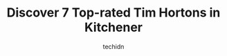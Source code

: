 ---
layout: ampstory
image: https://i0.wp.com/www.auto.or.id/wp-content/uploads/2023/06/tim-hortons-0-kitchener-1686323669.jpeg?resize=640,853
author: techidn
featured: false
description: Kitchener, Ontario, Canada is a haven for Tim Hortons enthusiasts, boasting an impressive array of 7 top-notch establishments. Whether youre a seasoned connoisseur or simply curious to expl
title: Discover 7 Top-rated Tim Hortons in Kitchener
cover:
   title: Discover 7 Top-rated Tim Hortons in Kitchener
   subtitle: AUTO.OR.ID
   background: https://www.auto.or.id/wp-content/uploads/2023/06/tim-hortons-0-kitchener-1686323669.jpeg

pages: 
 - layout: thirds
   top: <h1>#1 Tim Hortons</h1>
   bottom: "<p>My experience was not bad, I was there because I was studying in the morning and I see so many people wait in line and they did a pretty well job I think, I didnt wait</p>"
   background: https://www.auto.or.id/wp-content/uploads/2023/06/tim-hortons-1-kitchener-1686323670.jpeg
   backgroundblur: true
 - layout: thirds
   top: <h1>#2 Tim Hortons</h1>
   bottom: "<p>340 Westmount Rd W, Kitchener, ON N2M 5C4, Canada</p>"
   background: https://www.auto.or.id/wp-content/uploads/2023/06/tim-hortons-2-kitchener-1686323671.jpeg
   cta:
      link: https://www.auto.or.id/discover-7-top-rated-tim-hortons-in-kitchener/
      text: Discover 7 Top-rated Tim Hortons in Kitchener
 - layout: thirds
   top: <h1>#3 Tim Hortons</h1>
   bottom: "<p>526 Lancaster St W, Kitchener, ON N2K 1L9, Canada</p>"
   background: https://images.unsplash.com/photo-1639664148649-3c0fa2ee24b0?ixlib=rb-4.0.3&ixid=MnwxMjA3fDB8MHxwaG90by1wYWdlfHx8fGVufDB8fHx8&auto=format&fit=crop&w=640&h=853&q=80
   cta:
      link: https://www.auto.or.id/discover-7-top-rated-tim-hortons-in-kitchener/
      text: Discover 7 Top-rated Tim Hortons in Kitchener
 - layout: thirds
   top: <h1>#4 Tim Hortons</h1>
   bottom: "<p>730 King St W, Kitchener, ON N2G 1E6, Canada</p>"
   background: https://images.unsplash.com/photo-1602343231320-87c11b1adcda?ixlib=rb-4.0.3&ixid=MnwxMjA3fDB8MHxwaG90by1wYWdlfHx8fGVufDB8fHx8&auto=format&fit=crop&w=640&h=853&q=80
   cta:
      link: https://www.auto.or.id/discover-7-top-rated-tim-hortons-in-kitchener/
      text: Discover 7 Top-rated Tim Hortons in Kitchener
 - layout: thirds
   top: <h1>#5 Tim Hortons</h1>
   bottom: "<p>123 Pioneer Dr, Kitchener, ON N2P 2A3, Canada</p>"
   background: https://images.unsplash.com/photo-1637160969718-6618307797f4?ixlib=rb-4.0.3&ixid=MnwxMjA3fDB8MHxwaG90by1wYWdlfHx8fGVufDB8fHx8&auto=format&fit=crop&w=640&h=853&q=80
   cta:
      link: https://www.auto.or.id/discover-7-top-rated-tim-hortons-in-kitchener/
      text: Discover 7 Top-rated Tim Hortons in Kitchener
 - layout: thirds
   top: <h1>#6 Tim Hortons</h1>
   bottom: "<p>4396 King St E, Kitchener, ON N2P 2G4, Canada</p>"
   background: https://images.unsplash.com/photo-1629583825021-9fb0d16381ef?ixlib=rb-4.0.3&ixid=MnwxMjA3fDB8MHxwaG90by1wYWdlfHx8fGVufDB8fHx8&auto=format&fit=crop&w=640&h=853&q=80
   cta:
      link: https://www.auto.or.id/discover-7-top-rated-tim-hortons-in-kitchener/
      text: Discover 7 Top-rated Tim Hortons in Kitchener
 - layout: thirds
   top: <h1>#7 Tim Hortons</h1>
   bottom: "<p>1201 Fischer-Hallman Rd, Kitchener, ON N2N 4X8, Canada</p>"
   background: https://images.unsplash.com/photo-1515674447568-09bbb507b96c?ixlib=rb-4.0.3&ixid=MnwxMjA3fDB8MHxwaG90by1wYWdlfHx8fGVufDB8fHx8&auto=format&fit=crop&w=640&h=853&q=80
   cta:
      link: https://www.auto.or.id/discover-7-top-rated-tim-hortons-in-kitchener/
      text: Discover 7 Top-rated Tim Hortons in Kitchener
 - layout: thirds
   middle: Continue reading...
   background: https://images.unsplash.com/photo-1620547316190-289b3899e010?ixlib=rb-4.0.3&ixid=MnwxMjA3fDB8MHxwaG90by1wYWdlfHx8fGVufDB8fHx8&auto=format&fit=crop&w=640&h=853&q=80
   cta:
      link: https://www.auto.or.id/discover-7-top-rated-tim-hortons-in-kitchener/
      text: Discover 7 Top-rated Tim Hortons in Kitchener

---